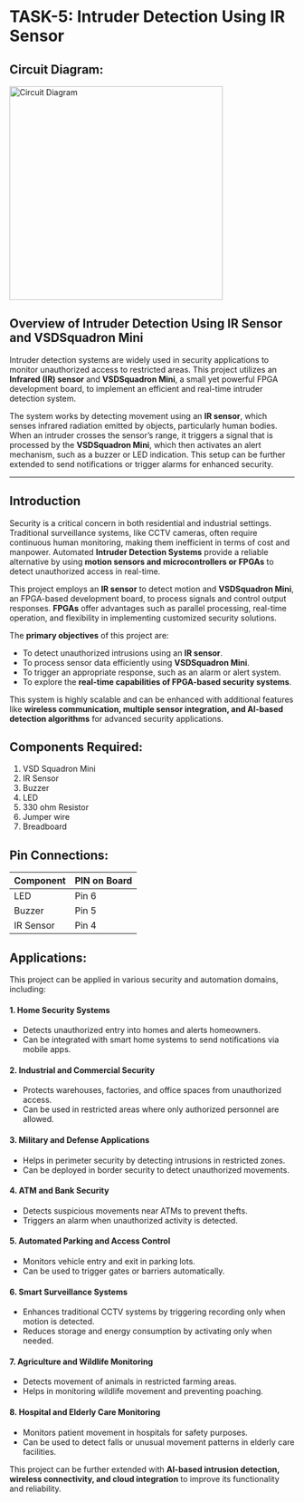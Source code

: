 # TASK-5: Intruder Detection Using IR Sensor

## Circuit Diagram:
<img width="377" alt="Circuit Diagram" src="https://github.com/user-attachments/assets/6c766d4c-65ed-44d8-8b0b-a8b40a8989a1" />



## **Overview of Intruder Detection Using IR Sensor and VSDSquadron Mini**

Intruder detection systems are widely used in security applications to monitor unauthorized access to restricted areas. This project utilizes an **Infrared (IR) sensor** and **VSDSquadron Mini**, a small yet powerful FPGA development board, to implement an efficient and real-time intruder detection system.

The system works by detecting movement using an **IR sensor**, which senses infrared radiation emitted by objects, particularly human bodies. When an intruder crosses the sensor’s range, it triggers a signal that is processed by the **VSDSquadron Mini**, which then activates an alert mechanism, such as a buzzer or LED indication. This setup can be further extended to send notifications or trigger alarms for enhanced security.

---

## **Introduction**
Security is a critical concern in both residential and industrial settings. Traditional surveillance systems, like CCTV cameras, often require continuous human monitoring, making them inefficient in terms of cost and manpower. Automated **Intruder Detection Systems** provide a reliable alternative by using **motion sensors and microcontrollers or FPGAs** to detect unauthorized access in real-time.

This project employs an **IR sensor** to detect motion and **VSDSquadron Mini**, an FPGA-based development board, to process signals and control output responses. **FPGAs** offer advantages such as parallel processing, real-time operation, and flexibility in implementing customized security solutions.

The **primary objectives** of this project are:
- To detect unauthorized intrusions using an **IR sensor**.
- To process sensor data efficiently using **VSDSquadron Mini**.
- To trigger an appropriate response, such as an alarm or alert system.
- To explore the **real-time capabilities of FPGA-based security systems**.

This system is highly scalable and can be enhanced with additional features like **wireless communication, multiple sensor integration, and AI-based detection algorithms** for advanced security applications.

## Components Required:

1.	VSD Squadron Mini
2.	IR Sensor
3.	Buzzer
4.	LED
5.	330 ohm Resistor
6.	Jumper wire
7.	Breadboard

## Pin Connections:


| **Component** | **PIN on Board** |
|----------------|------------------|
| LED           | Pin 6             |
| Buzzer           | Pin 5               |
| IR Sensor          | Pin 4             |

## Applications:
 

This project can be applied in various security and automation domains, including:  

#### **1. Home Security Systems**  
- Detects unauthorized entry into homes and alerts homeowners.  
- Can be integrated with smart home systems to send notifications via mobile apps.  

#### **2. Industrial and Commercial Security**  
- Protects warehouses, factories, and office spaces from unauthorized access.  
- Can be used in restricted areas where only authorized personnel are allowed.  

#### **3. Military and Defense Applications**  
- Helps in perimeter security by detecting intrusions in restricted zones.  
- Can be deployed in border security to detect unauthorized movements.  

#### **4. ATM and Bank Security**  
- Detects suspicious movements near ATMs to prevent thefts.  
- Triggers an alarm when unauthorized activity is detected.  

#### **5. Automated Parking and Access Control**  
- Monitors vehicle entry and exit in parking lots.  
- Can be used to trigger gates or barriers automatically.  

#### **6. Smart Surveillance Systems**  
- Enhances traditional CCTV systems by triggering recording only when motion is detected.  
- Reduces storage and energy consumption by activating only when needed.  

#### **7. Agriculture and Wildlife Monitoring**  
- Detects movement of animals in restricted farming areas.  
- Helps in monitoring wildlife movement and preventing poaching.  

#### **8. Hospital and Elderly Care Monitoring**  
- Monitors patient movement in hospitals for safety purposes.  
- Can be used to detect falls or unusual movement patterns in elderly care facilities.  

This project can be further extended with **AI-based intrusion detection, wireless connectivity, and cloud integration** to improve its functionality and reliability.
